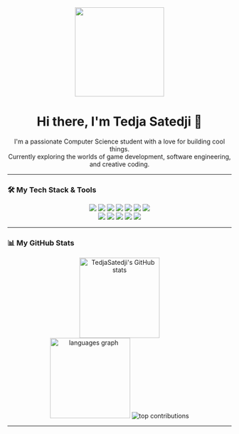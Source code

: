 <div align="center">
  <img src="momoi.gif" width="200" />
  <h1>Hi there, I'm Tedja Satedji 👋</h1>
</div>

<div align="center">
  <p>
    I'm a passionate Computer Science student with a love for building cool things.
    <br />
    Currently exploring the worlds of game development, software engineering, and creative coding.
  </p>
</div>

---

### 🛠️ My Tech Stack & Tools

<p align="center">
  <img src="https://img.shields.io/badge/c++-%2300599C.svg?style=for-the-badge&logo=c%2B%2B&logoColor=white"/>
  <img src="https://img.shields.io/badge/python-3670A0?style=for-the-badge&logo=python&logoColor=ffdd54"/>
  
  <img src="https://img.shields.io/badge/.NET-5C2D91?style=for-the-badge&logo=.net&logoColor=white"/>
  <img src="https://img.shields.io/badge/GODOT-%23FFFFFF.svg?style=for-the-badge&logo=godot-engine"/>
  
  <img src="https://img.shields.io/badge/blender-%23F5792A.svg?style=for-the-badge&logo=blender&logoColor=white"/>
  <img src="https://img.shields.io/badge/git-%23F05033.svg?style=for-the-badge&logo=git&logoColor=white"/>
  <img src="https://img.shields.io/badge/AMD-%23000000.svg?style=for-the-badge&logo=amd&logoColor=white"/>
  
  <br/>
  <img src="https://img.shields.io/badge/Adobe%20After%20Effects-9999FF.svg?style=for-the-badge&logo=Adobe%20After%20Effects&logoColor=white"/>
  <img src="https://img.shields.io/badge/adobe%20illustrator-%23FF9A00.svg?style=for-the-badge&logo=adobe%20illustrator&logoColor=white"/>
  <img src="https://img.shields.io/badge/Adobe%20Lightroom-31A8FF.svg?style=for-the-badge&logo=Adobe%20Lightroom&logoColor=white"/>
  <img src="https://img.shields.io/badge/adobe%20photoshop-%2331A8FF.svg?style=for-the-badge&logo=adobe%20photoshop&logoColor=white"/>
  <img src="https://img.shields.io/badge/Adobe%20Premiere%20Pro-9999FF.svg?style=for-the-badge&logo=Adobe%20Premiere%20Pro&logoColor=white"/>
</p>

---

### 📊 My GitHub Stats

<div align="center">
  <img height="180em" src="https://github-readme-stats.vercel.app/api?username=TedjaSatedji&show_icons=true&locale=en&theme=dracula&hide_border=true&count_private=true" alt="TedjaSatedji's GitHub stats" />
  <br/>
  <img height="180em" src="https://github-readme-stats.vercel.app/api/top-langs?username=TedjaSatedji&locale=en&hide_title=false&layout=compact&card_width=320&langs_count=6&theme=dracula&hide_border=true" alt="languages graph" />
  <img src="https://github-contributor-stats.vercel.app/api?username=TedjaSatedji&limit=5&theme=dracula&combine_all_yearly_contributions=true" alt="top contributions" />
</div>

---
